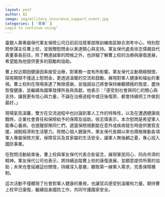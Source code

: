 ```yaml
---
layout: post
author: AI
image: img/military_insurance_support_event.jpg
categories: [ '軍事' ]
Login to continue using"
---
```

臺銀人壽專屬保代軍友保險公司日前前往陸軍部隊訓練南區聯合測考中心，特別慰問參謀主任曹上校，並致贈慰問金以表達關心與支持。軍友保代處長徐志偉親自代表董事長前往，除了轉達誠摯的問候之外，也詳細了解曹上校的治療與康復進展，希望能為他提供更多的鼓勵和協助。

曹上校近期因健康因素接受治療，對軍務一度有所影響。軍友保代主動積極關懷，探視期間不僅送上慰問金，更透過溫暖的交流和鼓勵，展現對軍人健康和福祉的重視。曹上校則在現場表達了無限感謝，並強調自己將會保持樂觀積極的態度，盡快恢復健康，並繼續為國軍發揮所長與貢獻。他表示：「感受到社會與同仁的關心與支持，讓我更有信心與力量，不論在治療過程中或日後復原，都會持續把工作做到最好。」

現場氣氛溫馨，雙方在交流過程中也討論到軍人工作的特殊性，以及在遭遇健康挑戰時，企業社會責任和保險給予的保障及協助。徐志偉表示，本次慰問是希望軍人能專心養病，也提醒部隊同仁們，適當保險規劃能在意外或疾病發生時提供實質支援，減輕經濟和生活壓力。除關心個人健康外，軍友保代長期以來也積極推動各項軍人專屬保險方案，保障官兵及其家屬的生活安全，讓軍人無後顧之憂，專心投入國防事業。

在慰問活動結束後，曹上校與軍友保代代表合影留念，展現軍民同心、同舟共濟的精神。軍友保代公司也表示，將持續追蹤曹上校的康復進展，並願意提供所需的協助；未來也會延續這份關懷，持續深入基層，聽取第一線軍人需求，完善保障機制。

這次活動不僅體現了社會對軍人健康的重視，也讓官兵感受到溫暖和力量。期待曹上校早日康復，繼續投身國防工作，共同守護國家安全。